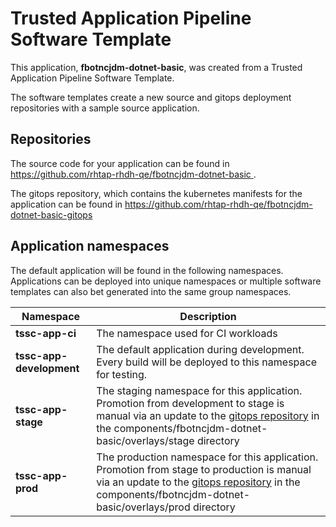 # Trusted Application Pipeline Software Template

This application, **fbotncjdm-dotnet-basic**, was created from a Trusted Application Pipeline Software Template.

The software templates create a new source and gitops deployment repositories with a sample source application. 

## Repositories

The source code for your application can be found in [https://github.com/rhtap-rhdh-qe/fbotncjdm-dotnet-basic ](https://github.com/rhtap-rhdh-qe/fbotncjdm-dotnet-basic ).
 
The gitops repository, which contains the kubernetes manifests for the application can be found in 
[https://github.com/rhtap-rhdh-qe/fbotncjdm-dotnet-basic-gitops ](https://github.com/rhtap-rhdh-qe/fbotncjdm-dotnet-basic-gitops ) 

## Application namespaces 

The default application will be found in the following namespaces. Applications can be deployed into unique namespaces or multiple software templates can also bet generated into the same group namespaces.  

|  Namespace   |  Description   |  
| -------- | -------- |
| **tssc-app-ci** | The namespace used for CI workloads |
| **tssc-app-development** | The default application during development. Every build will be deployed to this namespace for testing. |
| **tssc-app-stage** | The staging namespace for this application. Promotion from development to stage is manual via an update to the [gitops repository](https://github.com/rhtap-rhdh-qe/fbotncjdm-dotnet-basic-gitops ) in the components/fbotncjdm-dotnet-basic/overlays/stage directory |
| **tssc-app-prod** | The production namespace for this application. Promotion from stage to production is manual via an update to the [gitops repository](https://github.com/rhtap-rhdh-qe/fbotncjdm-dotnet-basic-gitops ) in the components/fbotncjdm-dotnet-basic/overlays/prod directory |